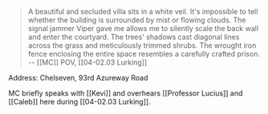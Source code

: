 > A beautiful and secluded villa sits in a white veil. It's impossible to tell whether the building is surrounded by mist or flowing clouds.
> The signal jammer Viper gave me allows me to silently scale the back wall and enter the courtyard.
> The trees' shadows cast diagonal lines across the grass and meticulously trimmed shrubs.
> The wrought iron fence enclosing the entire space resembles a carefully crafted prison.
> -- [[MC]] POV, [[04-02.03 Lurking]]

Address: Chelseven, 93rd Azureway Road

MC briefly speaks with [[Kevi]] and overhears [[Professor Lucius]] and [[Caleb]] here during [[04-02.03 Lurking]].


